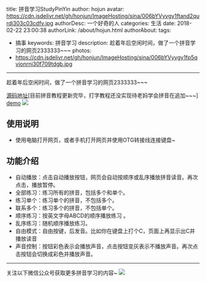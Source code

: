 title: 拼音学习StudyPinYin
author: hojun
avatar: https://cdn.jsdelivr.net/gh/honjun/ImageHosting/sina/006bYVyvgy1ftand2qurdj303c03cdfv.jpg
authorDesc: 一个好奇的人
categories: 生活
date: 2018-02-22 23:00:38
authorLink: /about/hojun.html
authorAbout:
tags:
 - 搞事
keywords: 拼音学习
description: 趁着年后空闲时间，做了一个拼音学习的网页2333333~~~
photos:
  - https://cdn.jsdelivr.net/gh/honjun/ImageHosting/sina/006bYVyvgy1fp5qvionrnj30f709tdgb.jpg
---
趁着年后空闲时间，做了一个拼音学习的网页2333333~~~

[源码地址](https://github.com/honjun/StudyPinYin)[目前拼音教程更新完毕，打字教程还没实现待老妈学会拼音在追加~~~]
[demo](https://www.hojun.cn/StudyPinYin/study/pydz.html)
![](https://cdn.jsdelivr.net/gh/honjun/ImageHosting/sina/006bYVyvgy1fp5qvionrnj30f709tdgb.jpg)
## **使用说明**

 - 使用电脑打开网页，或者手机打开网页并使用OTG转接线连接键盘~

## **功能介绍**

 - 自动播放：点击自动播放按钮，网页会自动按顺序或乱序播放拼音读音。再次点击，播放暂停。
 - 全部练习：练习所有的拼音，包括多个和单个。
 - 练习单个：练习单个的拼音，不包括多个。
 - 联系多个：练习多个的拼音，不包括单个。
 - 顺序练习：按英文字母ABCD的顺序播放练习 。
 - 乱序练习：随机顺序播放练习。
 - 自由模式：自由按键，后发音。比如你在键盘上打个C，页面上再显示出C并播放读音
 - 声音控制：按钮彩色表示会播放声音，点击按钮变灰表示不播放声音。再次点击按钮会切换成彩色并播放声音。

----------

关注以下微信公众号获取更多拼音学习的内容~
![](https://cdn.jsdelivr.net/gh/honjun/ImageHosting/sina/006bYVyvgy1fp5r9jajpvj3076076t96.jpg)